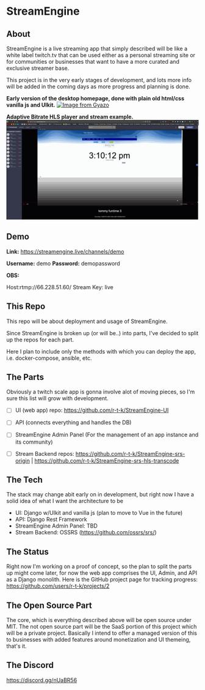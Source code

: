 # StreamEngine

## About
StreamEngine is a live streaming app that simply described will be like a white label twitch.tv that can be used either as a personal streaming site or for communities or businesses that want to have a more curated and exclusive streamer base.

This project is in the very early stages of development, and lots more info will be added in the coming days as more progress and planning is done.

**Early version of the desktop homepage, done with plain old html/css vanilla js and UIkit.**
[![Image from Gyazo](https://i.gyazo.com/0bd87cae5130c80427f74f3b70d7f321.png)](https://gyazo.com/0bd87cae5130c80427f74f3b70d7f321)

**Adaptive Bitrate HLS player and stream example.**
![](stream_abr_demo.gif)

## Demo

**Link:** https://streamengine.live/channels/demo

**Username:** demo
**Password:** demopassword

**OBS:**

Host:rtmp://66.228.51.60/
Stream Key: live

## This Repo


This repo will be about deployment and usage of StreamEngine.

Since StreamEngine is broken up (or will be..) into parts, I've decided to split up the repos for each part.

Here I plan to include only the methods with which you can deploy the app, i.e. docker-compose, ansible, etc.

## The Parts

Obviously a twitch scale app is gonna involve alot of moving pieces, so I'm sure this list will grow with development.

- [ ] UI (web app) repo: https://github.com/r-t-k/StreamEngine-UI
- [ ] API (connects everything and handles the DB)
- [ ] StreamEngine Admin Panel (For the management of an app instance and its community)
- [ ] Stream Backend repos: https://github.com/r-t-k/StreamEngine-srs-origin | https://github.com/r-t-k/StreamEngine-srs-hls-transcode



## The Tech

The stack may change abit early on in development, but right now I have a solid idea of what I want the architecture to be

- UI: Django w/UIkit and vanilla js (plan to move to Vue in the future)
- API: Django Rest Framework
- StreamEngine Admin Panel: TBD
- Stream Backend: OSSRS (https://github.com/ossrs/srs/)

## The Status

Right now I'm working on a proof of concept, so the plan to split the parts up might come later, for now the web app comprises the UI, Admin, and API as a Django monolith.
Here is the GitHub project page for tracking progress: https://github.com/users/r-t-k/projects/2

## The Open Source Part

The core, which is everything described above will be open source under MIT. The not open source part will be the SaaS portion of this project which will be a private project. Basically I intend to offer a managed version of this to businesses with added features around monetization and UI themeing, that's it. 



## The Discord
 
https://discord.gg/nUaBR56




